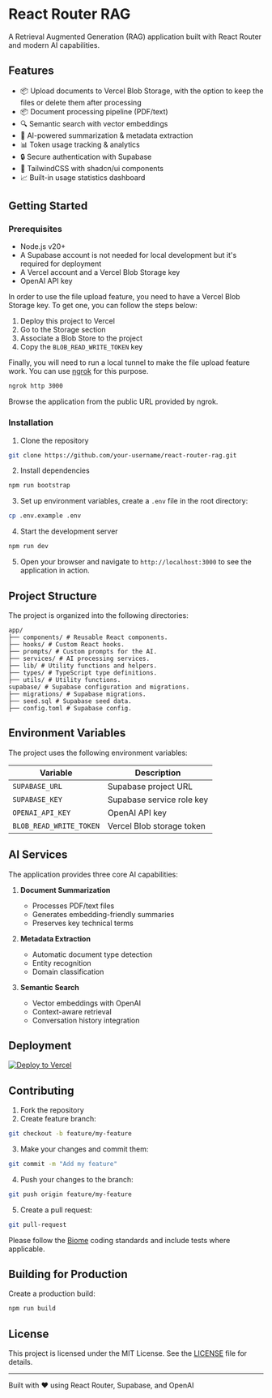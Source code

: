 # React Router RAG

A Retrieval Augmented Generation (RAG) application built with React Router and modern AI capabilities.

## Features

- 📦 Upload documents to Vercel Blob Storage, with the option to keep the files or delete them after processing
- 📦 Document processing pipeline (PDF/text)
- 🔍 Semantic search with vector embeddings
- 📝 AI-powered summarization & metadata extraction
- 📊 Token usage tracking & analytics
- 🔒 Secure authentication with Supabase
- 🎨 TailwindCSS with shadcn/ui components
- 📈 Built-in usage statistics dashboard

## Getting Started

### Prerequisites

- Node.js v20+
- A Supabase account is not needed for local development but it's required for deployment
- A Vercel account and a Vercel Blob Storage key
- OpenAI API key

In order to use the file upload feature, you need to have a Vercel Blob Storage key. To get one, you can follow the steps below:

1. Deploy this project to Vercel
2. Go to the Storage section
3. Associate a Blob Store to the project
4. Copy the `BLOB_READ_WRITE_TOKEN` key

Finally, you will need to run a local tunnel to make the file upload feature work. You can use [ngrok](https://ngrok.com/) for this purpose.

```bash
ngrok http 3000
```

Browse the application from the public URL provided by ngrok.

### Installation

1. Clone the repository

```bash
git clone https://github.com/your-username/react-router-rag.git
```

2. Install dependencies

```bash
npm run bootstrap
```

3. Set up environment variables, create a `.env` file in the root directory:

```bash
cp .env.example .env
```

4. Start the development server

```bash
npm run dev
```

5. Open your browser and navigate to `http://localhost:3000` to see the application in action.

## Project Structure

The project is organized into the following directories:

```
app/
├── components/ # Reusable React components.
├── hooks/ # Custom React hooks.
├── prompts/ # Custom prompts for the AI.
├── services/ # AI processing services.
├── lib/ # Utility functions and helpers.
├── types/ # TypeScript type definitions.
├── utils/ # Utility functions.
supabase/ # Supabase configuration and migrations.
├── migrations/ # Supabase migrations.
├── seed.sql # Supabase seed data.
├── config.toml # Supabase config.
```

## Environment Variables

The project uses the following environment variables:

| Variable           | Description                     |
|--------------------|---------------------------------|
| `SUPABASE_URL`     | Supabase project URL            |
| `SUPABASE_KEY`     | Supabase service role key       |
| `OPENAI_API_KEY`   | OpenAI API key                  |
| `BLOB_READ_WRITE_TOKEN` | Vercel Blob storage token |

## AI Services

The application provides three core AI capabilities:

1. **Document Summarization**
   - Processes PDF/text files
   - Generates embedding-friendly summaries
   - Preserves key technical terms

2. **Metadata Extraction**
   - Automatic document type detection
   - Entity recognition
   - Domain classification

3. **Semantic Search**
   - Vector embeddings with OpenAI
   - Context-aware retrieval
   - Conversation history integration

## Deployment

[![Deploy to Vercel](https://vercel.com/button)](https://vercel.com/new/clone?repository-url=https%3A%2F%2Fgithub.com%2Fyour-username%2Freact-router-rag&env=SUPABASE_URL,SUPABASE_KEY,OPENAI_API_KEY,BLOB_READ_WRITE_TOKEN&envDescription=AI%20service%20credentials)

## Contributing

1. Fork the repository
2. Create feature branch:

```bash
git checkout -b feature/my-feature
```

3. Make your changes and commit them:

```bash
git commit -m "Add my feature"
```

4. Push your changes to the branch:

```bash
git push origin feature/my-feature
```

5. Create a pull request:

```bash
git pull-request
```

Please follow the [Biome](https://biomejs.dev/) coding standards and include tests where applicable.

## Building for Production

Create a production build:

```bash
npm run build
```

## License

This project is licensed under the MIT License. See the [LICENSE](LICENSE) file for details.

---

Built with ❤️ using React Router, Supabase, and OpenAI